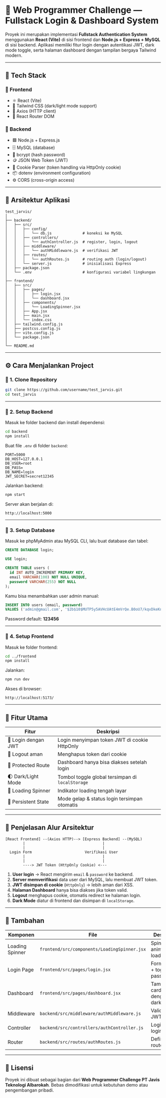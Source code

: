 # 🔐 Web Programmer Challenge — Fullstack Login & Dashboard System

Proyek ini merupakan implementasi **Fullstack Authentication System** menggunakan **React (Vite)** di sisi frontend dan **Node.js + Express + MySQL** di sisi backend.
Aplikasi memiliki fitur login dengan autentikasi JWT, dark mode toggle, serta halaman dashboard dengan tampilan bergaya Tailwind modern.

---

## 🚀 Tech Stack

### 🧠 **Frontend**

* ⚛️ React (Vite)
* 🎨 Tailwind CSS (dark/light mode support)
* 🔄 Axios (HTTP client)
* 🧭 React Router DOM

### 🧩 **Backend**

* 🟩 Node.js + Express.js
* 🗄️ MySQL (database)
* 🔐 bcrypt (hash password)
* 🪙 JSON Web Token (JWT)
* 🍪 Cookie Parser (token handling via HttpOnly cookie)
* 📦 dotenv (environment configuration)
* ⚙️ CORS (cross-origin access)

---

## 🧱 Arsitektur Aplikasi

```
test_jarvis/
│
├── backend/
│   ├── src/
│   │   ├── config/
│   │   │   └── db.js              # koneksi ke MySQL
│   │   ├── controllers/
│   │   │   └── authController.js  # register, login, logout
│   │   ├── middleware/
│   │   │   └── authMiddleware.js  # verifikasi JWT
│   │   ├── routes/
│   │   │   └── authRoutes.js      # routing auth (login/logout)
│   │   └── server.js              # inisialisasi Express
│   ├── package.json
│   └── .env                       # konfigurasi variabel lingkungan
│
├── frontend/
│   ├── src/
│   │   ├── pages/
│   │   │   ├── login.jsx
│   │   │   └── dashboard.jsx
│   │   ├── components/
│   │   │   └── LoadingSpinner.jsx
│   │   ├── App.jsx
│   │   ├── main.jsx
│   │   └── index.css
│   ├── tailwind.config.js
│   ├── postcss.config.js
│   ├── vite.config.js
│   └── package.json
│
└── README.md
```

---

## ⚙️ Cara Menjalankan Project

### 🔹 **1. Clone Repository**

```bash
git clone https://github.com/username/test_jarvis.git
cd test_jarvis
```

---

### 🔹 **2. Setup Backend**

Masuk ke folder backend dan install dependensi:

```bash
cd backend
npm install
```

Buat file `.env` di folder `backend`:

```env
PORT=5000
DB_HOST=127.0.0.1
DB_USER=root
DB_PASS=
DB_NAME=login
JWT_SECRET=secret12345
```

Jalankan backend:

```bash
npm start
```

Server akan berjalan di:

```
http://localhost:5000
```

---

### 🔹 **3. Setup Database**

Masuk ke phpMyAdmin atau MySQL CLI, lalu buat database dan tabel:

```sql
CREATE DATABASE login;

USE login;

CREATE TABLE users (
  id INT AUTO_INCREMENT PRIMARY KEY,
  email VARCHAR(100) NOT NULL UNIQUE,
  password VARCHAR(255) NOT NULL
);
```

Kamu bisa menambahkan user admin manual:

```sql
INSERT INTO users (email, password)
VALUES ('admin@gmail.com', '$2b$10$MUTP5y5AVHcUAtE4mVrQe.B0oU7/kqvDkeKnMNdr9C6syoBO4AIz2');
```

Password default: **123456**

---

### 🔹 **4. Setup Frontend**

Masuk ke folder frontend:

```bash
cd ../frontend
npm install
```

Jalankan:

```bash
npm run dev
```

Akses di browser:

```
http://localhost:5173/
```

---

## 🌙 Fitur Utama

| Fitur               | Deskripsi                                        |
| ------------------- | ------------------------------------------------ |
| 🔐 Login dengan JWT | Login menyimpan token JWT di cookie HttpOnly     |
| 🚪 Logout aman      | Menghapus token dari cookie                      |
| 🧭 Protected Route  | Dashboard hanya bisa diakses setelah login       |
| 🌓 Dark/Light Mode  | Tombol toggle global tersimpan di `localStorage` |
| 🔄 Loading Spinner  | Indikator loading tengah layar                   |
| 💾 Persistent State | Mode gelap & status login tersimpan otomatis     |

---

## 🧠 Penjelasan Alur Arsitektur

```
[React Frontend] --(Axios HTTP)--> [Express Backend] --(MySQL)
        |                                   |
        |                                   |
  Login Form                        Verifikasi User
        |                                   |
        |                                   |
        ----> JWT Token (HttpOnly Cookie) <---
```

1. **User login** → React mengirim `email` & `password` ke backend.
2. **Server memverifikasi** data user dari MySQL, lalu membuat JWT token.
3. **JWT disimpan di cookie** (`HttpOnly`) → lebih aman dari XSS.
4. **Halaman Dashboard** hanya bisa diakses jika token valid.
5. **Logout** menghapus cookie, otomatis redirect ke halaman login.
6. **Dark Mode** diatur di frontend dan disimpan di `localStorage`.

---

## 🧩 Tambahan

| Komponen        | File                                         | Deskripsi                      |
| --------------- | -------------------------------------------- | ------------------------------ |
| Loading Spinner | `frontend/src/components/LoadingSpinner.jsx` | Spinner animasi loading        |
| Login Page      | `frontend/src/pages/login.jsx`               | Form login + toggle password   |
| Dashboard       | `frontend/src/pages/dashboard.jsx`           | Tampilan card dengan dark mode |
| Middleware      | `backend/src/middleware/authMiddleware.js`   | Validasi JWT token             |
| Controller      | `backend/src/controllers/authController.js`  | Logika login/logout            |
| Router          | `backend/src/routes/authRoutes.js`           | Definisi route API             |

---

## 🧾 Lisensi

Proyek ini dibuat sebagai bagian dari **Web Programmer Challenge PT Javis Teknologi Albarokah**.
Bebas dimodifikasi untuk kebutuhan demo atau pengembangan pribadi.
